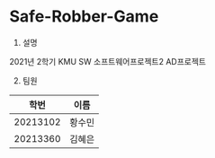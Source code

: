 # Safe-Robber-Game

1. 설명

2021년 2학기 KMU SW 소프트웨어프로젝트2 AD프로젝트


2. 팀원

|학번|이름|
|--------|---|
|20213102|황수민|
|20213360|김혜은|
